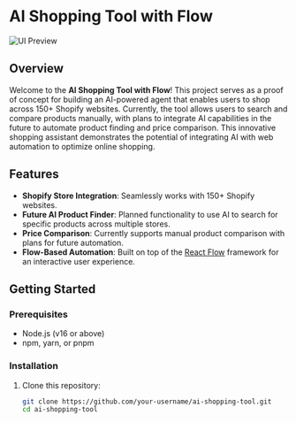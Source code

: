 # AI Shopping Tool with Flow

![UI Preview](public/images/ui_preview.png)

## Overview

Welcome to the **AI Shopping Tool with Flow**! This project serves as a proof of concept for building an AI-powered agent that enables users to shop across 150+ Shopify websites. Currently, the tool allows users to search and compare products manually, with plans to integrate AI capabilities in the future to automate product finding and price comparison. This innovative shopping assistant demonstrates the potential of integrating AI with web automation to optimize online shopping.

## Features

- **Shopify Store Integration**: Seamlessly works with 150+ Shopify websites.
- **Future AI Product Finder**: Planned functionality to use AI to search for specific products across multiple stores.
- **Price Comparison**: Currently supports manual product comparison with plans for future automation.
- **Flow-Based Automation**: Built on top of the [React Flow](https://reactflow.dev/) framework for an interactive user experience.

## Getting Started

### Prerequisites

- Node.js (v16 or above)
- npm, yarn, or pnpm

### Installation

1. Clone this repository:

   ```bash
   git clone https://github.com/your-username/ai-shopping-tool.git
   cd ai-shopping-tool
